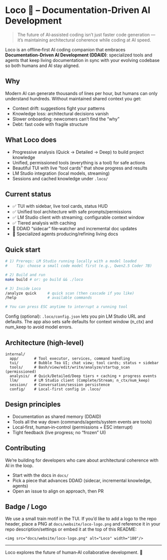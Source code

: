 # Loco 🚂 – Documentation‑Driven AI Development

> The future of AI‑assisted coding isn’t just faster code generation — it’s maintaining architectural coherence while coding at AI speed.

Loco is an offline‑first AI coding companion that embraces **Documentation‑Driven AI Development (DDAID)**: specialized tools and agents that keep living documentation in sync with your evolving codebase so both humans and AI stay aligned.

## Why

Modern AI can generate thousands of lines per hour, but humans can only understand hundreds. Without maintained shared context you get:
- Context drift: suggestions fight your patterns
- Knowledge loss: architectural decisions vanish
- Slower onboarding: newcomers can’t find the “why”
- Debt: fast code with fragile structure

## What Loco does

- Progressive analysis (Quick → Detailed → Deep) to build project knowledge
- Unified, permissioned tools (everything is a tool) for safe actions
- Beautiful TUI with live “tool cards” that show progress and results
- LM Studio integration (local models, streaming)
- Sessions and cached knowledge under `.loco/`

## Current status

- ✅ TUI with sidebar, live tool cards, status HUD
- ✅ Unified tool architecture with safe prompts/permissions
- ✅ LM Studio client with streaming; configurable context window
- ✅ Tiered analysis with caching
- 🚧 DDAID “sidecar” file‑watcher and incremental doc updates
- 🚧 Specialized agents producing/refining living docs

## Quick start

```bash
# 1) Prereqs: LM Studio running locally with a model loaded
#    Tip: choose a small code model first (e.g., Qwen2.5 Coder 7B)

# 2) Build and run
make build # or: go build && ./loco

# 3) Inside Loco
/analyze quick     # quick scan (then cascade if you like)
/help              # available commands

# You can press ESC anytime to interrupt a running tool
```

Config (optional): `.loco/config.json` lets you pin LM Studio URL and defaults. The app also sets safe defaults for context window (n_ctx) and num_keep to avoid model errors.

## Architecture (high‑level)

```
internal/
  app/       # Tool executor, services, command handling
  tui/       # Bubble Tea UI; chat view; tool cards; status + sidebar
  tools/     # Bash/view/edit/write/analyze/startup_scan (permissioned)
  analysis/  # Quick/Detailed/Deep tiers + caching + progress events
  llm/       # LM Studio client (Complete/Stream; n_ctx/num_keep)
  session/   # Conversation/session persistence
  config/    # Local-first config in .loco/
```

## Design principles

- Documentation as shared memory (DDAID)
- Tools all the way down (commands/agents/system events are tools)
- Local‑first, human‑in‑control (permissions + ESC interrupt)
- Tight feedback (live progress; no “frozen” UI)

## Contributing

We’re building for developers who care about architectural coherence with AI in the loop.

- Start with the docs in `docs/`
- Pick a piece that advances DDAID (sidecar, incremental knowledge, agents)
- Open an issue to align on approach, then PR

## Badge / Logo

We use a small train motif in the TUI. If you’d like to add a logo to the repo header, place a PNG at `docs/website/loco-logo.png` and reference it in your repo description/settings or embed it at the top of this README:

```
<img src="docs/website/loco-logo.png" alt="Loco" width="180"/>
```

---

Loco explores the future of human‑AI collaborative development. 🚂
